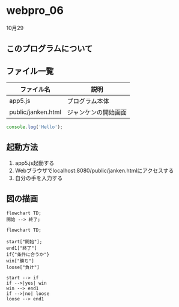# webpro_06
10月29

## このプログラムについて

## ファイル一覧
ファイル名 | 説明
-|-
app5.js | プログラム本体
public/janken.html | ジャンケンの開始画面

```javascript
console.log('Hello');
```
## 起動方法
1. app5.js起動する
1. Webブラウザでlocalhost:8080/public/janken.htmlにアクセスする
1. 自分の手を入力する


## 図の描画
```mermaid
flowchart TD;
開始 --> 終了;
```
```mermaid
flowchart TD;

start["開始"];
end1["終了"]
if{"条件に合うか"}
win["勝ち"]
loose["負け"]

start --> if
if -->|yes| win
win --> end1
if -->|no| loose
loose --> end1
```




